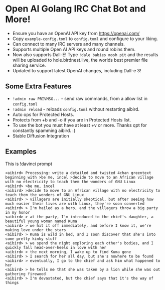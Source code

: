 # Open AI Golang IRC Chat Bot and More!

* Ensure you have an OpenAI API key from https://openai.com/
* Copy `example-config.toml` to `config.toml` and configure to your liking.
* Can connect to many IRC servers and many channels.
* Supports multiple Open AI API keys and round robins them.
* Now also supports Dall-E! Type `!dale babies mosh pit` and the results will be uploaded to hole.birdnest.live, the worlds best premier file sharing service.
* Updated to support latest OpenAI changes, including Dall-e 3!

## Some Extra Features

* `!admin raw PRIVMSG...` - send raw commands, from a allow list in `config.toml`
* `!admin reload` - reloads `config.toml` without restarting aibird.
* Auto ops for Protected Hosts.
* Protects from +b and -o if you are in Protected Hosts list.
* To use the bot you must have at least +v or more. Thanks qpt for constantly spamming aibird. :(
* Stable Diffusion Integration

## Examples

This is !davinci prompt

```
<aibird> Processing: write a detailed and twisted 4chan greentext beginning with >be me, incel >decide to move to an African village with no electricity to teach them the wonders of GNU Linux
<aibird> >be me, incel 
<aibird> >decide to move to an African village with no electricity to teach them the wonders of GNU Linux 
<aibird> > villagers are initially skeptical, but after seeing how much easier their lives are with Linux, they're soon converted 
<aibird> > I'm hailed as a hero, and the villagers throw a big party in my honor 
<aibird> > at the party, I'm introduced to the chief's daughter, a beautiful young woman named Kuma 
<aibird> > we hit it off immediately, and before I know it, we're making love under the stars 
<aibird> > Kuma is wild in bed, and I soon discover that she's into some pretty kinky stuff 
<aibird> > we spend the night exploring each other's bodies, and I quickly fall head-over-heels in love with her 
<aibird> > the next morning, I wake up to find Kuma gone 
<aibird> > I search for her all day, but she's nowhere to be found 
<aibird> > eventually, I go to the chief and ask him what happened to her 
<aibird> > he tells me that she was taken by a lion while she was out gathering firewood 
<aibird> > I'm devastated, but the chief says that it's the way of things 
```

